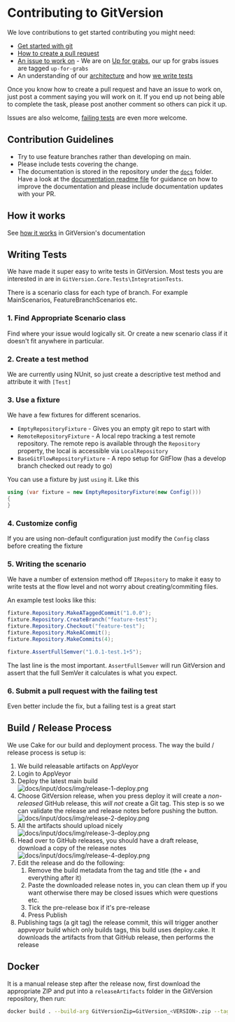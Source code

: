 # Contributing to GitVersion

We love contributions to get started contributing you might need:

- [Get started with git](http://rogerdudler.github.io/git-guide)
- [How to create a pull request](https://help.github.com/articles/using-pull-requests)
- [An issue to work on](https://github.com/GitTools/GitVersion/labels/up-for-grabs) - We are on [Up for grabs](http://up-for-grabs.net/), our up for grabs issues are tagged `up-for-grabs`
- An understanding of our [architecture](http://gitversion.readthedocs.org/en/latest/more-info/how-it-works/#architecture) and how [we write tests](#writing-tests)

Once you know how to create a pull request and have an issue to work on, just post a comment saying you will work on it.
If you end up not being able to complete the task, please post another comment so others can pick it up.

Issues are also welcome, [failing tests](#writing-tests) are even more welcome.

## Contribution Guidelines

- Try to use feature branches rather than developing on main.
- Please include tests covering the change.
- The documentation is stored in the repository under the [`docs`](docs) folder.
   Have a look at the [documentation readme file](docs/readme.md) for guidance
   on how to improve the documentation and please include documentation updates
   with your PR.

## How it works

See [how it works](http://gitversion.readthedocs.org/en/latest/more-info/how-it-works/) in GitVersion's documentation

## Writing Tests

We have made it super easy to write tests in GitVersion. Most tests you are interested in are in `GitVersion.Core.Tests\IntegrationTests`.

There is a scenario class for each type of branch. For example MainScenarios, FeatureBranchScenarios etc.

### 1. Find Appropriate Scenario class

Find where your issue would logically sit. Or create a new scenario class if it doesn't fit anywhere in particular.

### 2. Create a test method

We are currently using NUnit, so just create a descriptive test method and attribute it with `[Test]`

### 3. Use a fixture

We have a few fixtures for different scenarios.

- `EmptyRepositoryFixture` - Gives you an empty git repo to start with
- `RemoteRepositoryFixture` - A local repo tracking a test remote repository. The remote repo is available through the `Repository` property, the local is accessible via `LocalRepository`
- `BaseGitFlowRepositoryFixture` - A repo setup for GitFlow (has a develop branch checked out ready to go)

You can use a fixture by just `using` it. Like this

``` csharp
using (var fixture = new EmptyRepositoryFixture(new Config()))
{
}
```

### 4. Customize config

If you are using non-default configuration just modify the `Config` class before creating the fixture

### 5. Writing the scenario

We have a number of extension method off `IRepository` to make it easy to write tests at the flow level and not worry about creating/commiting files.

An example test looks like this:

``` csharp
fixture.Repository.MakeATaggedCommit("1.0.0");
fixture.Repository.CreateBranch("feature-test");
fixture.Repository.Checkout("feature-test");
fixture.Repository.MakeACommit();
fixture.Repository.MakeCommits(4);

fixture.AssertFullSemver("1.0.1-test.1+5");
```

The last line is the most important. `AssertFullSemver` will run GitVersion and assert that the full SemVer it calculates is what you expect.

### 6. Submit a pull request with the failing test

Even better include the fix, but a failing test is a great start

## Build / Release Process

We use Cake for our build and deployment process. The way the build / release process is setup is:

1) We build releasable artifacts on AppVeyor
1) Login to AppVeyor
1) Deploy the latest main build
![docs/input/docs/img/release-1-deploy.png](docs/input/docs/img/release-1-deploy.png)
1) Choose GitVersion release, when you press deploy it will create a *non-released* GitHub release, this *will not* create a Git tag. This step is so we can validate the release and release notes before pushing the button.
![docs/input/docs/img/release-2-deploy.png](docs/input/docs/img/release-2-deploy.png)
1) All the artifacts should upload nicely
![docs/input/docs/img/release-3-deploy.png](docs/input/docs/img/release-3-deploy.png)
1) Head over to GitHub releases, you should have a draft release, download a copy of the release notes
![docs/input/docs/img/release-4-deploy.png](docs/input/docs/img/release-4-deploy.png)
1) Edit the release and do the following:
    1. Remove the build metadata from the tag and title (the + and everything after it)
    2. Paste the downloaded release notes in, you can clean them up if you want otherwise there may be closed issues which were questions etc.
    3. Tick the pre-release box if it's pre-release
    4. Press Publish
1) Publishing tags (a git tag) the release commit, this will trigger another appveyor build which only builds tags, this build uses deploy.cake. It downloads the artifacts from that GitHub release, then performs the release

## Docker

It is a manual release step after the release now, first download the appropriate ZIP and put into a `releaseArtifacts` folder in the GitVersion repository, then run:

```bash
docker build . --build-arg GitVersionZip=GitVersion_<VERSION>.zip --tag gittools/gitversion
```
